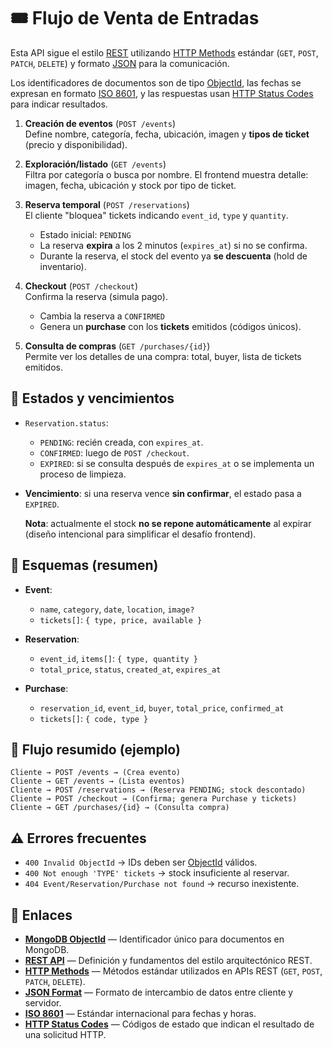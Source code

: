 # 🎟️ Flujo de Venta de Entradas

Esta API sigue el estilo [REST][rest] utilizando [HTTP Methods][http] estándar
(`GET`, `POST`, `PATCH`, `DELETE`) y formato [JSON][json] para la comunicación.

Los identificadores de documentos son de tipo [ObjectId][oid],
las fechas se expresan en formato [ISO 8601][iso8601],
y las respuestas usan [HTTP Status Codes][status] para indicar resultados.

1) **Creación de eventos** (`POST /events`)  
   Define nombre, categoría, fecha, ubicación, imagen y **tipos de ticket**
(precio y disponibilidad).

2) **Exploración/listado** (`GET /events`)  
   Filtra por categoría o busca por nombre. El frontend muestra detalle:
imagen, fecha, ubicación y stock por tipo de ticket.

3) **Reserva temporal** (`POST /reservations`)  
   El cliente "bloquea" tickets indicando `event_id`, `type` y `quantity`.  
   - Estado inicial: `PENDING`  
   - La reserva **expira** a los 2 minutos (`expires_at`) si no se confirma.
   - Durante la reserva, el stock del evento ya **se descuenta** (hold de
   inventario).

4) **Checkout** (`POST /checkout`)  
   Confirma la reserva (simula pago).  
   - Cambia la reserva a `CONFIRMED`  
   - Genera un **purchase** con los **tickets** emitidos (códigos únicos).

5) **Consulta de compras** (`GET /purchases/{id}`)  
   Permite ver los detalles de una compra: total, buyer, lista de tickets
emitidos.

## 🔁 Estados y vencimientos

- `Reservation.status`:
  - `PENDING`: recién creada, con `expires_at`.
  - `CONFIRMED`: luego de `POST /checkout`.
  - `EXPIRED`: si se consulta después de `expires_at` o se implementa un
  proceso de limpieza.
- **Vencimiento**: si una reserva vence **sin confirmar**, el estado pasa a
`EXPIRED`.  

  **Nota**: actualmente el stock **no se repone automáticamente** al expirar
(diseño intencional para simplificar el desafío frontend).

## 🧱 Esquemas (resumen)

- **Event**:
  - `name`, `category`, `date`, `location`, `image?`
  - `tickets[]`: `{ type, price, available }`

- **Reservation**:
  - `event_id`, `items[]`: `{ type, quantity }`
  - `total_price`, `status`, `created_at`, `expires_at`

- **Purchase**:
  - `reservation_id`, `event_id`, `buyer`, `total_price`, `confirmed_at`
  - `tickets[]`: `{ code, type }`

## 🧪 Flujo resumido (ejemplo)

```
Cliente → POST /events → (Crea evento)
Cliente → GET /events → (Lista eventos)
Cliente → POST /reservations → (Reserva PENDING; stock descontado)
Cliente → POST /checkout → (Confirma; genera Purchase y tickets)
Cliente → GET /purchases/{id} → (Consulta compra)
```

## ⚠️ Errores frecuentes

- `400 Invalid ObjectId` → IDs deben ser [ObjectId][oid] válidos.
- `400 Not enough 'TYPE' tickets` → stock insuficiente al reservar.
- `404 Event/Reservation/Purchase not found` → recurso inexistente.

## 🔗 Enlaces

- [**MongoDB ObjectId**][oid] — Identificador único para documentos en MongoDB.  
- [**REST API**][rest] — Definición y fundamentos del estilo arquitectónico REST.  
- [**HTTP Methods**][http] — Métodos estándar utilizados en APIs REST (`GET`, `POST`, `PATCH`, `DELETE`).  
- [**JSON Format**][json] — Formato de intercambio de datos entre cliente y servidor.  
- [**ISO 8601**][iso8601] — Estándar internacional para fechas y horas.  
- [**HTTP Status Codes**][status] — Códigos de estado que indican el resultado de una solicitud HTTP.


[oid]: https://www.mongodb.com/docs/manual/reference/bson-types/#objectid  
[rest]: https://developer.mozilla.org/en-US/docs/Glossary/REST  
[http]: https://developer.mozilla.org/en-US/docs/Web/HTTP/Methods  
[json]: https://www.json.org/json-en.html  
[iso8601]: https://en.wikipedia.org/wiki/ISO_8601  
[status]: https://developer.mozilla.org/en-US/docs/Web/HTTP/Status
